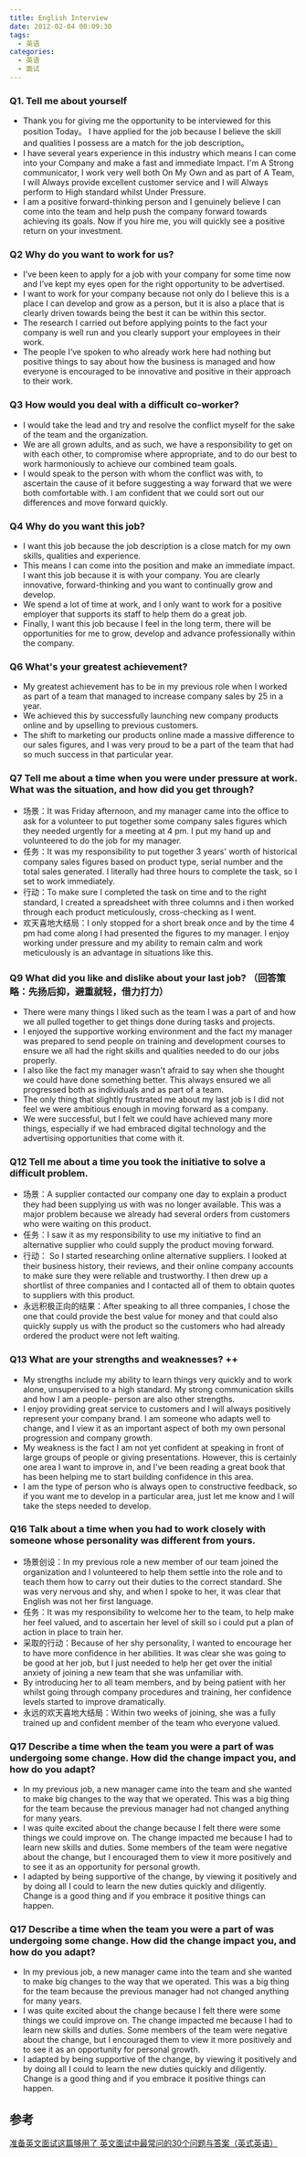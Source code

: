 ```yaml
---
title: English Interview
date: 2012-02-04 00:09:30
tags:
  - 英语
categories: 
  - 英语
  - 面试
---
```


<p></p>
<!-- more -->

###  Q1. Tell me about yourself
+ Thank you for giving me the opportunity to be interviewed for this position Today。
I have applied for the job because I believe the skill and qualities I possess are a match for the job description。
+ I have several years experience in this industry which means I can come into your Company and make a fast and immediate Impact.  I'm A Strong communicator, I work very well both On My Own and as part of A Team,  I will Always  provide excellent customer service and I will Always perform to High standard whilst Under Pressure.  
+ I am a positive forward-thinking person and I genuinely believe I can come into the team and help push the company forward towards achieving its goals. Now if you hire me, you will quickly see a positive return on your investment. 
  

### Q2 Why do you want to work for us?
+ I’ve been keen to apply for a job with your company for some time now and I’ve kept my eyes open for the right opportunity to be advertised. 
+ I want to work for your company because not only do I believe this is a place I can develop and grow as a person, but it is also a place that is clearly driven towards being the best it can be within this sector.
+ The research I carried out before applying points to the fact your company is well run and you clearly support your employees in their work.
+ The people I’ve spoken to who already work here had nothing but positive things to say about how the business is managed and how everyone is encouraged to be innovative and positive in their approach to their work.  


### Q3 How would you deal with a difficult co-worker? 
+ I would take the lead and try and resolve the conflict myself for the sake of the team and the organization.  
+ We are all grown adults, and as such, we have a responsibility to get on with each other, to compromise where appropriate, and to do our best to work harmoniously to achieve our combined team goals. 
+ I would speak to the person with whom the conflict was with, to ascertain the cause of it before suggesting a way forward that we were both comfortable with. I am confident that we could sort out our differences and move forward quickly. 


### Q4 Why do you want this job? 
+ I want this job because the job description is a close match for my own skills, qualities and experience. 
+ This means I can come into the position and make an immediate impact. I want this job because it is with your company. You are clearly innovative, forward-thinking and you want to continually grow and develop.
+ We spend a lot of time at work, and I only want to work for a positive employer that supports its staff to help them do a great job. 
+ Finally, I want this job because I feel in the long term, there will be opportunities for me to grow, develop and advance professionally within the company. 


### Q6 What's your greatest achievement?
+ My greatest achievement has to be in my previous role when I worked as part of a team that managed to increase company sales by 25 in a year.
+ We achieved this by successfully launching new company products online and by upselling to previous customers.
+ The shift to marketing our products online made a massive difference to our sales figures, and I was very proud to be a part of the team that had so much success in that particular year.


### Q7 Tell me about a time when you were under pressure at work. What was the situation, and how did you get through?
+ 场景：It was Friday afternoon, and my manager came into the office to ask for a volunteer to put together some company sales figures which they needed urgently for a meeting at 4 pm. I put my hand up and volunteered to do the job for my manager. 
+ 任务：It was my responsibility to put together 3 years' worth of historical company sales figures based on product type, serial number and the total sales generated. I literally had three hours to complete the task, so I set to work immediately.
+ 行动：To make sure I completed the task on time and to the right standard, I created a spreadsheet with three columns and i then worked through each product meticulously, cross-checking as I went.
+ 欢天喜地大结局：I only stopped for a short break once and by the time 4 pm had come along I had presented the figures to my manager. I enjoy working under pressure and my ability to remain calm and work meticulously is an advantage in situations like this. 


### Q9 What did you like and dislike about your last job? （回答策略：先扬后抑，避重就轻，借力打力）
+ There were many things I liked such as the team I was a part of and how we all pulled together to get things done during tasks and projects.
+ I enjoyed the supportive working environment and the fact my manager was prepared to send people on training and development courses to ensure we all had the right skills and qualities needed to do our jobs properly.
+ I also like the fact my manager wasn't afraid to say when she thought we could have done something better. This always ensured we all progressed both as individuals and as part of a team.
+ The only thing that slightly frustrated me about my last job is I did not feel we were ambitious enough in moving forward as a company.
+ We were successful, but I felt we could have achieved many more things, especially if we had embraced digital technology and the advertising opportunities that come with it. 


### Q12 Tell me about a time you took the initiative to solve a difficult problem.
+ 场景：A supplier contacted our company one day to explain a product they had been supplying us with was no longer available. This was a major problem because we already had several orders from customers who were waiting on this product. 
+ 任务：I saw it as my responsibility to use my initiative to find an alternative supplier who could supply the product moving forward.
+ 行动： So I started researching online alternative suppliers.  I looked at their business history, their reviews, and their online company accounts to make sure they were reliable and trustworthy. I then drew up a shortlist of three companies and I contacted all of them to obtain quotes to suppliers with this product.
+ 永远积极正向的结果：After speaking to all three companies, I chose the one that could provide the best value for money and that could also quickly supply us with the product so the customers who had already ordered the product were not left waiting. 


### Q13 What are your strengths and weaknesses? ++
+ My strengths include my ability to learn things very quickly and to work alone, unsupervised to a high standard. My strong communication skills and how I am a people- person are also other strengths.
+ I enjoy providing great service to customers and I will always positively represent your company brand. I am someone who adapts well to change, and I view it as an important aspect of both my own personal progression and company growth.
+ My weakness is the fact I am not yet confident at speaking in front of large groups of people or giving presentations. However, this is certainly one area I want to improve in, and I've been reading a great book that has been helping me to start building confidence in this area.
+ I am the type of person who is always open to constructive feedback, so if you want me to develop in a particular area, just let me know and I will take the steps needed to develop. 


### Q16 Talk about a time when you had to work closely with someone whose personality was different from yours.
+ 场景创设：In my previous role a new member of our team joined the organization and I volunteered to help them settle into the role and to teach them how to carry out their duties to the correct standard. She was very nervous and shy, and when I spoke to her, it was clear that English was not her first language.
+ 任务：It was my responsibility to welcome her to the team, to help make her feel valued, and to ascertain her level of skill so i could put a plan of action in place to train her.
+ 采取的行动：Because of her shy personality, I wanted to encourage her to have more confidence in her abilities. It was clear she was going to be good at her job, but I just needed to help her get over the initial anxiety of joining a new team that she was unfamiliar with.
+ By introducing her to all team members, and by being patient with her whilst going through company procedures and training, her confidence levels started to improve dramatically.
+ 永远的欢天喜地大结局：Within two weeks of joining, she was a fully trained up and confident member of the team who everyone valued. 

### Q17 Describe a time when the team you were a part of was undergoing some change. How did the change impact you, and how do you adapt?
+ In my previous job, a new manager came into the team and she wanted to make big changes to the way that we operated. This was a big thing for the team because the previous manager had not changed anything for many years.
+ I was quite excited about the change because I felt there were some things we could improve on. The change impacted me because I had to learn new skills and duties. Some members of the team were negative about the change, but I encouraged them to view it more positively and to see it as an opportunity for personal growth.
+ I adapted by being supportive of the change, by viewing it positively and by doing all I could to learn the new duties quickly and diligently. Change is a good thing and if you embrace it positive things can happen. 


### Q17 Describe a time when the team you were a part of was undergoing some change. How did the change impact you, and how do you adapt?
+ In my previous job, a new manager came into the team and she wanted to make big changes to the way that we operated. This was a big thing for the team because the previous manager had not changed anything for many years.
+ I was quite excited about the change because I felt there were some things we could improve on. The change impacted me because I had to learn new skills and duties. Some members of the team were negative about the change, but I encouraged them to view it more positively and to see it as an opportunity for personal growth.
+ I adapted by being supportive of the change, by viewing it positively and by doing all I could to learn the new duties quickly and diligently. Change is a good thing and if you embrace it positive things can happen. 




## 参考
[准备英文面试这篇够用了 英文面试中最常问的30个问题与答案（英式英语）](https://www.bilibili.com/video/BV1ta411v79M)

